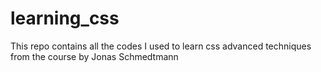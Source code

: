 # learning_css
This repo contains all the codes I used to learn css advanced techniques from the course by Jonas Schmedtmann